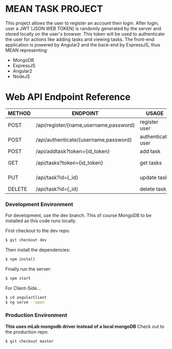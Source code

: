 # MEAN TASK PROJECT 



This project allows the user to register an account then login. After login, user a JWT (JSON WEB TOKEN) is randomly generated by the server and stored locally on the user's browser. This token will be used to authenticate the user for actions like adding tasks and viewing tasks.
The front-end application is powered by Angular2 and the back-end by ExpressJS, thus MEAN representing:

  - MongoDB
  - ExpressJS
  - Angular2
  - NodeJS
#  Web API Endpoint Reference

| METHOD | ENDPOINT | USAGE   | RETURNS |
| ------ | -------- | --------|---------|
| POST |/api/register/{name,username,password} | register user|-|
| POST |/api/authenticate/{username,password}|authenticate user| jwt token|
| POST|/api/addtask?token={id_token}|add task |-|
| GET |/api/tasks?token={id_token}|get tasks | user's tasks |
| PUT |/api/task?id={_id}| update task| updated task |
| DELETE|/api/task?id={_id}| delete task | -|




### Development Environment
For development, use the dev branch. This of course MongoDB to be installed as this code runs locally.

First checkout to the dev repo:
```sh
$ git checkout dev
```
Then install the dependencies:
```sh
$ npm install
```
Finally run the server:
```sh
$ npm start
```
For Client-Side...

```sh
$ cd angularClient
$ ng serve --open
```


### Production Environment
**This uses mLab mongodb driver instead of a local mongoDB** 
Check out to the production repo:
```sh
$ git checkout master
```







